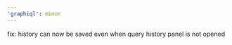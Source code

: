 ```yaml
---
'graphiql': minor
---
```


fix: history can now be saved even when query history panel is not opened
